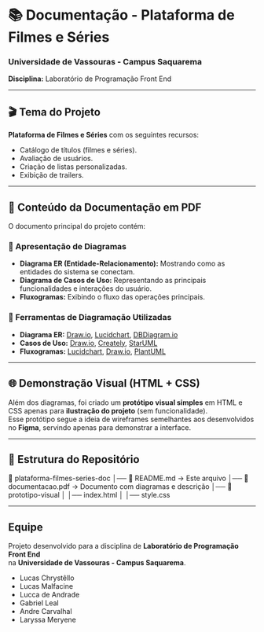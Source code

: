 # 📚 Documentação - Plataforma de Filmes e Séries  
### Universidade de Vassouras - Campus Saquarema  
**Disciplina:** Laboratório de Programação Front End  

---

## 🎬 Tema do Projeto  
**Plataforma de Filmes e Séries** com os seguintes recursos:  
- Catálogo de títulos (filmes e séries).  
- Avaliação de usuários.  
- Criação de listas personalizadas.  
- Exibição de trailers.  

---

## 📑 Conteúdo da Documentação em PDF  
O documento principal do projeto contém:  

### 🔹 Apresentação de Diagramas  
- **Diagrama ER (Entidade-Relacionamento):** Mostrando como as entidades do sistema se conectam.  
- **Diagrama de Casos de Uso:** Representando as principais funcionalidades e interações do usuário.  
- **Fluxogramas:** Exibindo o fluxo das operações principais.  

### 🔹 Ferramentas de Diagramação Utilizadas  
- **Diagrama ER:** [Draw.io](https://app.diagrams.net/), [Lucidchart](https://lucidchart.com), [DBDiagram.io](https://dbdiagram.io)  
- **Casos de Uso:** [Draw.io](https://app.diagrams.net/), [Creately](https://creately.com), [StarUML](http://staruml.io/)  
- **Fluxogramas:** [Lucidchart](https://lucidchart.com), [Draw.io](https://app.diagrams.net/), [PlantUML](https://plantuml.com/)  

---

## 🌐 Demonstração Visual (HTML + CSS)  
Além dos diagramas, foi criado um **protótipo visual simples** em HTML e CSS apenas para **ilustração do projeto** (sem funcionalidade).  
Esse protótipo segue a ideia de wireframes semelhantes aos desenvolvidos no **Figma**, servindo apenas para demonstrar a interface.  

---

## 📂 Estrutura do Repositório  
📁 plataforma-filmes-series-doc
│── 📄 README.md → Este arquivo
│── 📄 documentacao.pdf → Documento com diagramas e descrição
│── 📁 prototipo-visual
│ │── index.html
│ │── style.css

---

## Equipe  
Projeto desenvolvido para a disciplina de **Laboratório de Programação Front End**  
na **Universidade de Vassouras - Campus Saquarema**.
- Lucas Chrystêllo
- Lucas Malfacine
- Lucca de Andrade
- Gabriel Leal
- Andre Carvalhal
- Laryssa Meryene 